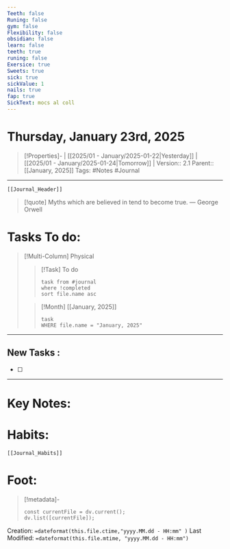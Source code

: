 ```yaml
---
Teeth: false
Runing: false
gym: false
Flexibility: false
obsidian: false
learn: false
teeth: true
runing: false
Exersice: true
Sweets: true
sick: true
sickValue: 1
nails: true
fap: true
SickText: mocs al coll
---
```

# Thursday, January 23rd, 2025
>[!Properties]- | [[2025/01 - January/2025-01-22|Yesterday]] | [[2025/01 - January/2025-01-24|Tomorrow]] | 
>Version:: 2.1
>Parent:: [[January, 2025]]
>Tags: #Notes #Journal 
***
```meta-bind-embed
[[Journal_Header]]
```
> [!quote] Myths which are believed in tend to become true.
> — George Orwell
# Tasks To do:
>[!Multi-Column] Physical
>>[!Task] To do 
>>```dataview
>>task from #journal
>>where !completed
>>sort file.name asc
>>```
>
>>[!Month] [[January, 2025]]
>>```dataview
>>task
>>WHERE file.name = "January, 2025"
>>```
***
## New Tasks :
- [ ]
***

# Key Notes:


# Habits:
```meta-bind-embed
[[Journal_Habits]]
```
# Foot:

>[!metadata]- 
>```dataviewjs
>const currentFile = dv.current();
>dv.list([currentFile]);
>```
Creation:          `=dateformat(this.file.ctime,"yyyy.MM.dd - HH:mm" )`
Last Modified:  `=dateformat(this.file.mtime, "yyyy.MM.dd - HH:mm")`


